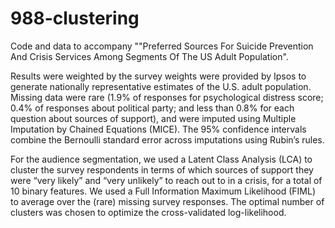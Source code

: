 # 988-clustering
Code and data to accompany ""Preferred Sources For Suicide Prevention And Crisis Services Among Segments Of The US Adult Population".

Results were weighted by the survey weights were provided by Ipsos to generate nationally representative estimates of the U.S. adult population.  Missing data were rare (1.9% of responses for psychological distress score; 0.4% of responses about political party; and less than 0.8% for each question about sources of support), and were imputed using Multiple Imputation by Chained Equations (MICE).   The 95% confidence intervals combine the Bernoulli standard error across imputations using Rubin’s rules.

For the audience segmentation, we used a Latent Class Analysis (LCA) to cluster the survey respondents in terms of which sources of support they were “very likely” and “very unlikely” to reach out to in a crisis, for a total of 10 binary features.  We used a Full Information Maximum Likelihood (FIML) to average over the (rare) missing survey responses.  The optimal number of clusters was chosen to optimize the cross-validated log-likelihood.
